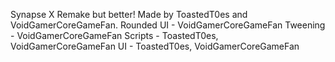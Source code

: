 Synapse X Remake but better!
Made by ToastedT0es and VoidGamerCoreGameFan.
Rounded UI - VoidGamerCoreGameFan
Tweening - VoidGamerCoreGameFan
Scripts - ToastedT0es, VoidGamerCoreGameFan
UI - ToastedT0es, VoidGamerCoreGameFan
